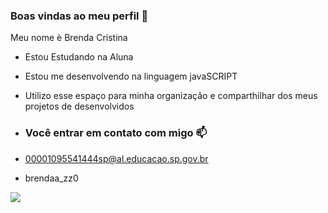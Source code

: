 ### Boas vindas ao meu perfil 🖤

Meu nome è Brenda Cristina

- Estou Estudando na Aluna
  
- Estou me desenvolvendo na linguagem javaSCRIPT
  
- Utilizo esse espaço para minha organizaçâo e comparthilhar dos meus projetos de desenvolvidos

- ### Você entrar em contato com migo 📫

- 00001095541444sp@al.educacao.sp.gov.br
  
- brendaa_zz0

 ![](https://media1.tenor.com/m/ttFRhdNIsBYAAAAd/luciano-chutando.gif)
